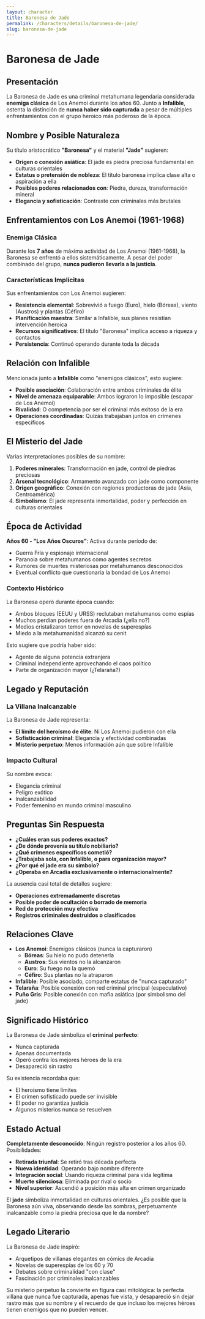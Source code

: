 ```yaml
---
layout: character
title: Baronesa de Jade
permalink: /characters/details/baronesa-de-jade/
slug: baronesa-de-jade
---
```


# Baronesa de Jade

## Presentación

La Baronesa de Jade es una criminal metahumana legendaria considerada **enemiga clásica** de Los Anemoi durante los años 60. Junto a **Infalible**, ostenta la distinción de **nunca haber sido capturada** a pesar de múltiples enfrentamientos con el grupo heroico más poderoso de la época.

## Nombre y Posible Naturaleza

Su título aristocrático **"Baronesa"** y el material **"Jade"** sugieren:
- **Origen o conexión asiática**: El jade es piedra preciosa fundamental en culturas orientales
- **Estatus o pretensión de nobleza**: El título baronesa implica clase alta o aspiración a ella
- **Posibles poderes relacionados con**: Piedra, dureza, transformación mineral
- **Elegancia y sofisticación**: Contraste con criminales más brutales

## Enfrentamientos con Los Anemoi (1961-1968)

### Enemiga Clásica
Durante los **7 años** de máxima actividad de Los Anemoi (1961-1968), la Baronesa se enfrentó a ellos sistemáticamente. A pesar del poder combinado del grupo, **nunca pudieron llevarla a la justicia**.

### Características Implícitas
Sus enfrentamientos con Los Anemoi sugieren:
- **Resistencia elemental**: Sobrevivió a fuego (Euro), hielo (Bóreas), viento (Austros) y plantas (Céfiro)
- **Planificación maestra**: Similar a Infalible, sus planes resistían intervención heroica
- **Recursos significativos**: El título "Baronesa" implica acceso a riqueza y contactos
- **Persistencia**: Continuó operando durante toda la década

## Relación con Infalible

Mencionada junto a **Infalible** como "enemigos clásicos", esto sugiere:
- **Posible asociación**: Colaboración entre ambos criminales de élite
- **Nivel de amenaza equiparable**: Ambos lograron lo imposible (escapar de Los Anemoi)
- **Rivalidad**: O competencia por ser el criminal más exitoso de la era
- **Operaciones coordinadas**: Quizás trabajaban juntos en crímenes específicos

## El Misterio del Jade

Varias interpretaciones posibles de su nombre:
1. **Poderes minerales**: Transformación en jade, control de piedras preciosas
2. **Arsenal tecnológico**: Armamento avanzado con jade como componente
3. **Origen geográfico**: Conexión con regiones productoras de jade (Asia, Centroamérica)
4. **Simbolismo**: El jade representa inmortalidad, poder y perfección en culturas orientales

## Época de Actividad

**Años 60 - "Los Años Oscuros"**: Activa durante período de:
- Guerra Fría y espionaje internacional
- Paranoia sobre metahumanos como agentes secretos
- Rumores de muertes misteriosas por metahumanos desconocidos
- Eventual conflicto que cuestionaría la bondad de Los Anemoi

### Contexto Histórico
La Baronesa operó durante época cuando:
- Ambos bloques (EEUU y URSS) reclutaban metahumanos como espías
- Muchos perdían poderes fuera de Arcadia (¿ella no?)
- Medios cristalizaron temor en novelas de superespías
- Miedo a la metahumanidad alcanzó su cenit

Esto sugiere que podría haber sido:
- Agente de alguna potencia extranjera
- Criminal independiente aprovechando el caos político
- Parte de organización mayor (¿Telaraña?)

## Legado y Reputación

### La Villana Inalcanzable
La Baronesa de Jade representa:
- **El límite del heroísmo de élite**: Ni Los Anemoi pudieron con ella
- **Sofisticación criminal**: Elegancia y efectividad combinadas
- **Misterio perpetuo**: Menos información aún que sobre Infalible

### Impacto Cultural
Su nombre evoca:
- Elegancia criminal
- Peligro exótico
- Inalcanzabilidad
- Poder femenino en mundo criminal masculino

## Preguntas Sin Respuesta

- **¿Cuáles eran sus poderes exactos?**
- **¿De dónde provenía su título nobiliario?**
- **¿Qué crímenes específicos cometió?**
- **¿Trabajaba sola, con Infalible, o para organización mayor?**
- **¿Por qué el jade era su símbolo?**
- **¿Operaba en Arcadia exclusivamente o internacionalmente?**

La ausencia casi total de detalles sugiere:
- **Operaciones extremadamente discretas**
- **Posible poder de ocultación o borrado de memoria**
- **Red de protección muy efectiva**
- **Registros criminales destruidos o clasificados**

## Relaciones Clave
- **Los Anemoi**: Enemigos clásicos (nunca la capturaron)
  - **Bóreas**: Su hielo no pudo detenerla
  - **Austros**: Sus vientos no la alcanzaron
  - **Euro**: Su fuego no la quemó
  - **Céfiro**: Sus plantas no la atraparon
- **Infalible**: Posible asociado, comparte estatus de "nunca capturado"
- **Telaraña**: Posible conexión con red criminal principal (especulativo)
- **Puño Gris**: Posible conexión con mafia asiática (por simbolismo del jade)

## Significado Histórico

La Baronesa de Jade simboliza el **criminal perfecto**:
- Nunca capturada
- Apenas documentada
- Operó contra los mejores héroes de la era
- Desapareció sin rastro

Su existencia recordaba que:
- El heroísmo tiene límites
- El crimen sofisticado puede ser invisible
- El poder no garantiza justicia
- Algunos misterios nunca se resuelven

## Estado Actual

**Completamente desconocido**: Ningún registro posterior a los años 60. Posibilidades:
- **Retirada triunfal**: Se retiró tras década perfecta
- **Nueva identidad**: Operando bajo nombre diferente
- **Integración social**: Usando riqueza criminal para vida legítima
- **Muerte silenciosa**: Eliminada por rival o socio
- **Nivel superior**: Ascendió a posición más alta en crimen organizado

El **jade** simboliza inmortalidad en culturas orientales. ¿Es posible que la Baronesa aún viva, observando desde las sombras, perpetuamente inalcanzable como la piedra preciosa que le da nombre?

## Legado Literario

La Baronesa de Jade inspiró:
- Arquetipos de villanas elegantes en cómics de Arcadia
- Novelas de superespías de los 60 y 70
- Debates sobre criminalidad "con clase"
- Fascinación por criminales inalcanzables

Su misterio perpetuo la convierte en figura casi mitológica: la perfecta villana que nunca fue capturada, apenas fue vista, y desapareció sin dejar rastro más que su nombre y el recuerdo de que incluso los mejores héroes tienen enemigos que no pueden vencer.
